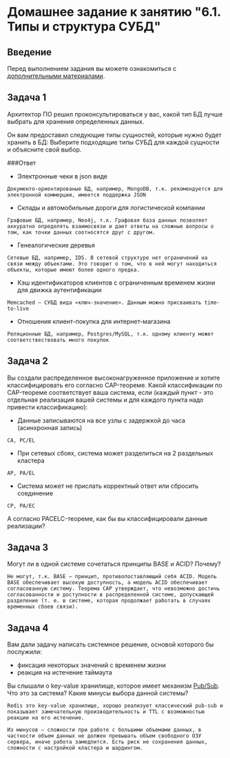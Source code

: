 # Домашнее задание к занятию "6.1. Типы и структура СУБД"

## Введение

Перед выполнением задания вы можете ознакомиться с 
[дополнительными материалами](https://github.com/netology-code/virt-homeworks/tree/master/additional/README.md).

## Задача 1

Архитектор ПО решил проконсультироваться у вас, какой тип БД лучше выбрать для хранения определенных данных.

Он вам предоставил следующие типы сущностей, которые нужно будет хранить в БД:
Выберите подходящие типы СУБД для каждой сущности и объясните свой выбор.

###Ответ

- Электронные чеки в json виде
```
Документо-ориентированые БД, например, MongoDB, т.к. рекомендуется для электронной коммерции, имеется поддержка JSON
```

- Склады и автомобильные дороги для логистической компании
```
Графовые БД, например, Neo4j, т.к. Графовая база данных позволяет аккуратно определять взаимосвязи и дает ответы на сложные вопросы о том, как точки данных соотносятся друг с другом.
```

- Генеалогические деревья
```
Сетевые БД, например, IDS. В сетевой структуре нет ограничений на связи между объектами. Это говорит о том, что в ней могут находиться объекты, которые имеют более одного предка.  
```

- Кэш идентификаторов клиентов с ограниченным временем жизни для движка аутентификации
```
Memcached — СУБД вида «ключ-значение». Данным можно присваивать time-to-live
```

- Отношения клиент-покупка для интернет-магазина
```
Реляционные БД, например, Postgres/MySQL, т.к. одному клиенту может соответствествовать много покупок
```


## Задача 2

Вы создали распределенное высоконагруженное приложение и хотите классифицировать его согласно 
CAP-теореме. Какой классификации по CAP-теореме соответствует ваша система, если 
(каждый пункт - это отдельная реализация вашей системы и для каждого пункта надо привести классификацию):

- Данные записываются на все узлы с задержкой до часа (асинхронная запись)
```
CA, PC/EL
```
- При сетевых сбоях, система может разделиться на 2 раздельных кластера
```
AP, PA/EL
```
- Система может не прислать корректный ответ или сбросить соединение
```
CP, PA/EC
```

А согласно PACELC-теореме, как бы вы классифицировали данные реализации?

## Задача 3

Могут ли в одной системе сочетаться принципы BASE и ACID? Почему?
```
Не могут, т.к. BASE — принцип, противопоставляющий себя ACID. Модель BASE обеспечивает высокую доступность, а модель ACID обеспечивает согласованную систему. Теорема CAP утверждает, что невозможно достичь согласованности и доступности в распределенной системе, допускающей разделение (т. е. в системе, которая продолжает работать в случаях временных сбоев связи). 
```

## Задача 4

Вам дали задачу написать системное решение, основой которого бы послужили:

- фиксация некоторых значений с временем жизни
- реакция на истечение таймаута

Вы слышали о key-value хранилище, которое имеет механизм [Pub/Sub](https://habr.com/ru/post/278237/). 
Что это за система? Какие минусы выбора данной системы?
```
Redis это key-value хранилище, хорошо реализует классический pub-sub и показывает замечательную производительность и TTL с возможностью реакции на его истечение.

Из минусов — сложности при работе с большими объемами данных, в частности объем данных не должен превышать объем свободного ОЗУ сервера, иначе работа замедлится. Есть риск не сохранения данных, сложности с настройкой кластера и шардингом. 
```
